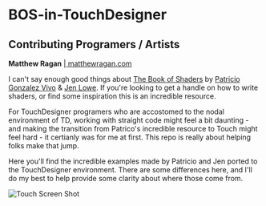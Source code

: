 # BOS-in-TouchDesigner

## Contributing Programers / Artists ##
**Matthew Ragan** |[ matthewragan.com ](http://matthewragan.com) 

I can't say enough good things about [The Book of Shaders](https://thebookofshaders.com/) by  [Patricio Gonzalez Vivo](http://patriciogonzalezvivo.com/) & [Jen Lowe](http://jenlowe.net/). If you're looking to get a handle on how to write shaders, or find some inspiration this is an incredible resource.  

For TouchDesigner programers who are accostomed to the nodal environment of TD, working with straight code might feel a bit daunting - and making the transition from Patrico's incredible resource to Touch might feel hard - it certianly was for me at first. This repo is really about helping folks make that jump. 

Here you'll find the incredible examples made by Patricio and Jen ported to the TouchDesigner environment. There are some differences here, and I'll do my best to help provide some clarity about where those come from. 

![Touch Screen Shot](https://raw.githubusercontent.com/raganmd/BOS-in-TouchDesigner/master/repo-assets/BOS-screen-shot.PNG)
